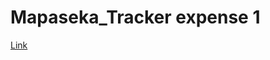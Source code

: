 # Mapaseka_Tracker expense 1

[Link](https://the-digitalacademy.github.io/Mapaseka_expense-tracker-1/)
